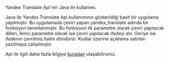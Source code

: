Yandex Translate Api'nin Java ile kullanımı.

Java ile Yandex Translate Api kullanımının gösterildiği basit bir uygulama yapılmıştır. Bu uygulamada çeviri yapan yandex_translate adında bir fonksiyon tanımlanmıştır. Bu fonksiyon ilk parametre olarak çeviri yapılacak dilleri, ikinci parametre olarak ise çeviri yapılacak ifadeyi alır. Geriye ise ifadenin çevrilmiş halini döndürür. Kodlar üzerine açıklama satırları yazılmaya çalışılmıştır.

Api ile ilgili daha fazla bilgiye <a href="http://api.yandex.com/translate/" target="_blank">buradan</a> ulaşabilirsiniz.
